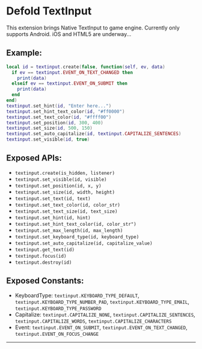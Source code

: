 # Defold TextInput

This extension brings Native TextInput to game engine.
Currently only supports Android. iOS and HTML5 are underway...

## Example:
```lua
local id = textinput.create(false, function(self, ev, data)
  if ev == textinput.EVENT_ON_TEXT_CHANGED then
    print(data)
  elseif ev == textinput.EVENT_ON_SUBMIT then
    print(data)
  end
end)
textinput.set_hint(id, "Enter here...")
textinput.set_hint_text_color(id, "#ff0000")
textinput.set_text_color(id, "#ffff00")
textinput.set_position(id, 300, 400)
textinput.set_size(id, 500, 150)
textinput.set_auto_capitalize(id, textinput.CAPITALIZE_SENTENCES)
textinput.set_visible(id, true)
```

## Exposed APIs:
* `textinput.create(is_hidden, listener)`
* `textinput.set_visible(id, visible)`
* `textinput.set_position(id, x, y)`
* `textinput.set_size(id, width, height)`
* `textinput.set_text(id, text)`
* `textinput.set_text_color(id, color_str)`
* `textinput.set_text_size(id, text_size)`
* `textinput.set_hint(id, hint)`
* `textinput.set_hint_text_color(id, color_str")`
* `textinput.set_max_length(id, max_length)`
* `textinput.set_keyboard_type(id, keyboard_type)`
* `textinput.set_auto_capitalize(id, capitalize_value)`
* `textinput.get_text(id)`
* `textinput.focus(id)`
* `textinput.destroy(id)`
## Exposed Constants:
* KeyboardType: `textinput.KEYBOARD_TYPE_DEFAULT`, `textinput.KEYBOARD_TYPE_NUMBER_PAD`, `textinput.KEYBOARD_TYPE_EMAIL`, `textinput.KEYBOARD_TYPE_PASSWORD`
* Capitalize: `textinput.CAPITALIZE_NONE`, `textinput.CAPITALIZE_SENTENCES`, `textinput.CAPITALIZE_WORDS`, `textinput.CAPITALIZE_CHARACTERS`
* Event: `textinput.EVENT_ON_SUBMIT`, `textinput.EVENT_ON_TEXT_CHANGED`, `textinput.EVENT_ON_FOCUS_CHANGE`
---
